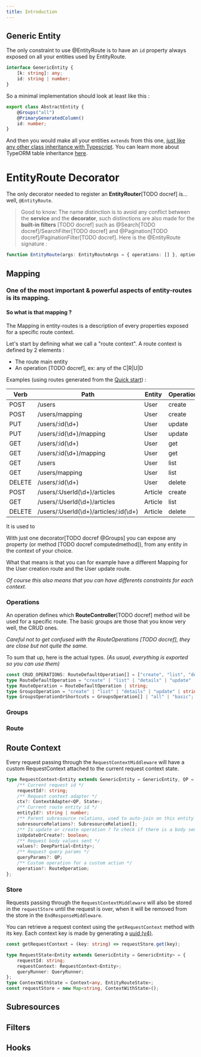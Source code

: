 ```yaml
---
title: Introduction
---
```


## Generic Entity

The only constraint to use @EntityRoute is to have an `id` property always exposed on all your entities used by EntityRoute.

```typescript
interface GenericEntity {
    [k: string]: any;
    id: string | number;
}
```

So a minimal implementation should look at least like this :

```typescript
export class AbstractEntity {
    @Groups("all")
    @PrimaryGeneratedColumn()
    id: number;
}
```

And then you would make all your entities `extends` from this one, [just like any other class inheritance with Typescript](https://www.typescriptlang.org/docs/handbook/classes.html). You can learn more about TypeORM table inheritance [here](https://typeorm.io/#/entity-inheritance).

# EntityRoute Decorator

The only decorator needed to register an **EntityRouter**[TODO docref] is... well, `@EntityRoute`.

> Good to know: The name distinction is to avoid any conflict between the **service** and the **decorator**, such distinctions are also made for the **built-in filters** [TODO docref] such as @Search[TODO docref]/SearchFilter[TODO docref] and @Pagination[TODO docref]/PaginationFilter[TODO docref].
Here is the @EntityRoute signature :

```typescript
function EntityRoute(args: EntityRouteArgs = { operations: [] }, options: EntityRouteConfig = {}): ClassDecorator;
```

## Mapping

### One of the most important & powerful aspects of entity-routes is its mapping.

#### So what is that mapping ?

The Mapping in entity-routes is a description of every properties exposed for a specific route context.

Let's start by defining what we call a "route context". A route context is defined by 2 elements :

-   The route main entity
-   An operation [TODO docref], ex: any of the C|R|U|D

Examples (using routes generated from the [Quick start](../getting-started/quick-start)) :

| Verb   | Path                                  | Entity  | Operation |
| ------ | ------------------------------------- | ------- | --------- |
| POST   | /users                                | User    | create    |
| POST   | /users/mapping                        | User    | create    |
| PUT    | /users/:id(\d+)                       | User    | update    |
| PUT    | /users/:id(\d+)/mapping               | User    | update    |
| GET    | /users/:id(\d+)                       | User    | get       |
| GET    | /users/:id(\d+)/mapping               | User    | get       |
| GET    | /users                                | User    | list      |
| GET    | /users/mapping                        | User    | list      |
| DELETE | /users/:id(\d+)                       | User    | delete    |
| POST   | /users/:UserId(\d+)/articles          | Article | create    |
| GET    | /users/:UserId(\d+)/articles          | Article | list      |
| DELETE | /users/:UserId(\d+)/articles/:id(\d+) | Article | delete    |

It is used to

With just one decorator[TODO docref @Groups] you can expose any property (or method [TODO docref computedmethod]), from any entity in the context of your choice.

What that means is that you can for example have a different Mapping for the User creation route and the User update route.

_Of course this also means that you can have differents constraints for each context._

### Operations

An operation defines which **RouteController**[TODO docref] method will be used for a specific route.
The basic groups are those that you know very well, the CRUD ones.

_Careful not to get confused with the RouteOperations [TODO docref], they are close but not quite the same._

To sum that up, here is the actual types. _(As usual, everything is exported so you can use them)_

```typescript
const CRUD_OPERATIONS: RouteDefaultOperation[] = ["create", "list", "details", "update", "delete"];
type RouteDefaultOperation = "create" | "list" | "details" | "update" | "delete";
type RouteOperation = RouteDefaultOperation | string;
type GroupsOperation = "create" | "list" | "details" | "update" | string;
type GroupsOperationOrShortcuts = GroupsOperation[] | "all" | "basic";
```

### Groups

### Route

## Route Context

Every request passing through the `RequestContextMiddleware` will have a custom RequestContext attached to the current request context state.

```typescript
type RequestContext<Entity extends GenericEntity = GenericEntity, QP = QueryParams, State = Record<string, any>> = {
    /** Current request id */
    requestId?: string;
    /** Request context adapter */
    ctx?: ContextAdapter<QP, State>;
    /** Current route entity id */
    entityId?: string | number;
    /** Parent subresource relations, used to auto-join on this entity's relation inverse side */
    subresourceRelations?: SubresourceRelation[];
    /** Is update or create operation ? To check if there is a body sent */
    isUpdateOrCreate?: boolean;
    /** Request body values sent */
    values?: DeepPartial<Entity>;
    /** Request query params */
    queryParams?: QP;
    /** Custom operation for a custom action */
    operation?: RouteOperation;
};
```

### Store

Requests passing through the `RequestContextMiddleware` will also be stored in the `requestStore` until the request is over, when it will be removed from the store in the `EndResponseMiddleware`.

You can retrieve a request context using the `getRequestContext` method with its key.
Each context key is made by generating a [uuid (v4)](https://github.com/uuidjs/uuid).

```typescript
const getRequestContext = (key: string) => requestStore.get(key);
```

```typescript
type RequestState<Entity extends GenericEntity = GenericEntity> = {
    requestId: string;
    requestContext: RequestContext<Entity>;
    queryRunner: QueryRunner;
};
type ContextWithState = Context<any, EntityRouteState>;
const requestStore = new Map<string, ContextWithState>();
```

## Subresources

## Filters

## Hooks
